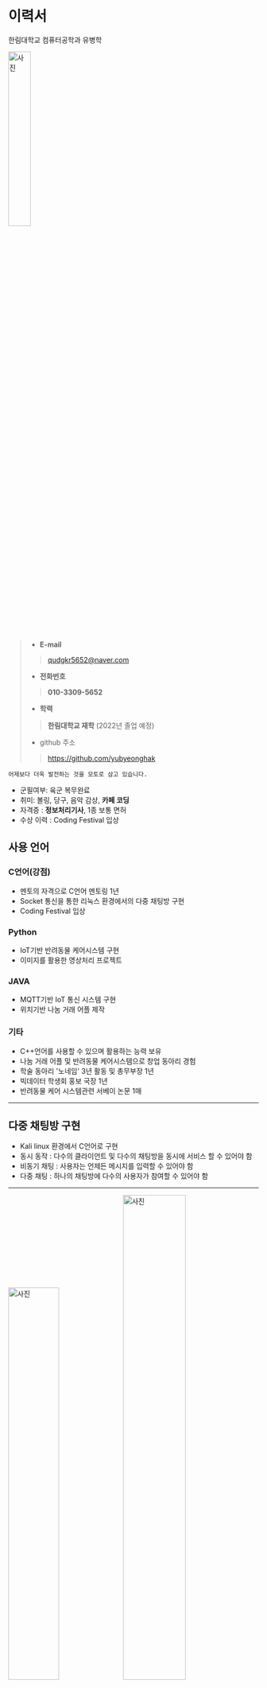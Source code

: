 # 이력서

한림대학교 컴퓨터공학과 유병학


<img src="https://user-images.githubusercontent.com/73990783/125161374-e5c61f80-e1bc-11eb-9d95-b80980551ce7.jpg" alt="사진" width=30% hight="30%">


> - __E-mail__
>> qudgkr5652@naver.com
> - __전화번호__
>> __010-3309-5652__
> 
> - __학력__
>> __한림대학교 재학__ (2022년 졸업 예정)
> - github 주소
>> https://github.com/yubyeonghak


```
어제보다 더욱 발전하는 것을 모토로 삼고 있습니다.
```

- 군필여부: 육군 복무완료
- 취미: 볼링, 당구, 음악 감상, **카페 코딩**
- 자격증 : **정보처리기사**, 1종 보통 면허
- 수상 이력 : Coding Festival 입상

## 사용 언어
### C언어(강점)
- 멘토의 자격으로 C언어 멘토링 1년
- Socket 통신을 통한 리눅스 환경에서의 다중 채팅방 구현
- Coding Festival 입상

### Python
- IoT기반 반려동물 케어시스템 구현
- 이미지를 활용한 영상처리 프로젝트

### JAVA
- MQTT기반 IoT 통신 시스템 구현
- 위치기반 나눔 거래 어플 제작


### 기타
- C++언어를 사용할 수 있으며 활용하는 능력 보유
- 나눔 거래 어플 및 반려동물 케어시스템으로 창업 동아리 경험
- 학술 동아리 '노네임' 3년 활동 및 총무부장 1년
- 빅데이터 학생회 홍보 국장 1년
- 반려동물 케어 시스템관련 서베이 논문 1매

--- 
## 다중 채팅방 구현
- Kali linux 환경에서 C언어로 구현
- 동시 동작 : 다수의 클라이언트 및 다수의 채팅방을 동시에 서비스 할 수 있어야 함
- 비동기 채팅 : 사용자는 언제든 메시지를 입력할 수 있어야 함
- 다중 채팅 : 하나의 채팅방에 다수의 사용자가 참여할 수 있어야 함
---

<img src="https://user-images.githubusercontent.com/73990783/125162236-b239c400-e1c1-11eb-879e-06352907297c.png" alt="사진" width="45%" hight="45%">   <img src="https://user-images.githubusercontent.com/73990783/125162528-4fe1c300-e1c3-11eb-8e3d-4c8afe380afc.jpg" alt="사진" width="50%" hight="50%">

네트워크에 대한 지식을 토대로 SOCK_STREAM(TCP) 다중 채팅방을 구현하였습니다.

소스 코드는 Server, Client_Display, Client_input으로 구성되어있으며 각 역할은 아래의 표와 같습니다.

|이름|역할|
|-----|-----|
|Server| **AF_INET Server** <br> - Client 접속 시 메뉴 전송 &nbsp; - 입력 받은 값에 따른 수행 및 출력 |
|Client_Display| **AF_INET Client & AF_UNIX Server** <br> - Server에게 받은 메뉴 출력 <br> - Client_input 에게 받은 값 전달|
|Client_input| **AF_UNIX Client** <br> - 입력하여 Client_Display에게 전달 | 
